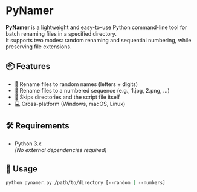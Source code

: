 # PyNamer

**PyNamer** is a lightweight and easy-to-use Python command-line tool for batch renaming files in a specified directory.  
It supports two modes: random renaming and sequential numbering, while preserving file extensions.

## 📦 Features

- 🔀 Rename files to random names (letters + digits)
- 🔢 Rename files to a numbered sequence (e.g., 1.jpg, 2.png, ...)
- 🧼 Skips directories and the script file itself
- 💻 Cross-platform (Windows, macOS, Linux)

## 🛠️ Requirements

- Python 3.x  
*(No external dependencies required)*

## 🚀 Usage

```bash
python pynamer.py /path/to/directory [--random | --numbers]
